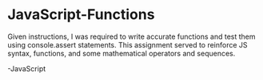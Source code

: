 # JavaScript-Functions

Given instructions, I was required to write accurate functions and test them using console.assert statements. This assignment served to reinforce JS syntax, functions, and some mathematical operators and sequences.

-JavaScript
